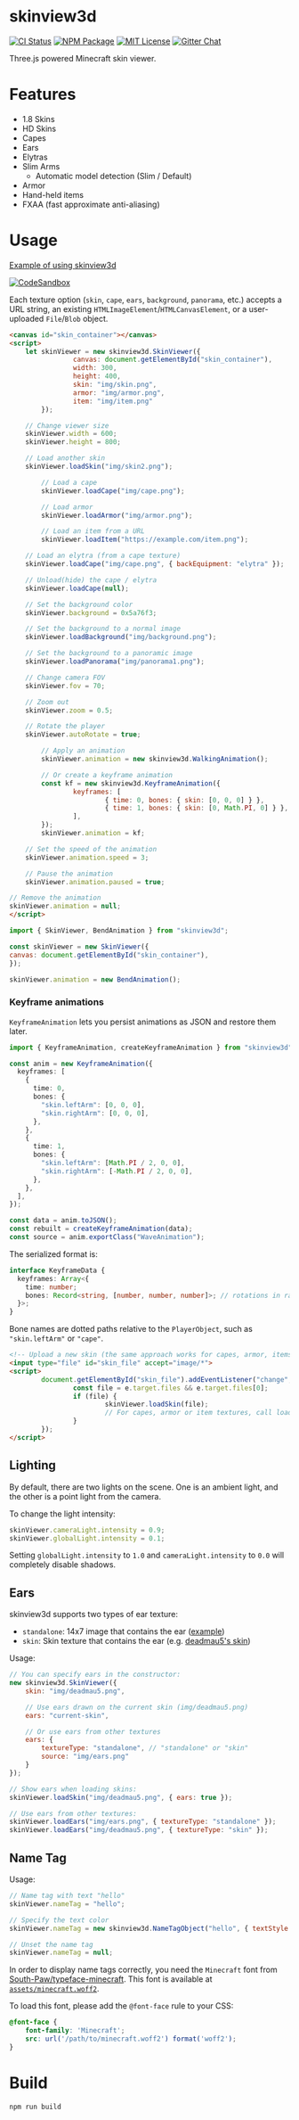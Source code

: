 skinview3d
========

[![CI Status](https://img.shields.io/github/actions/workflow/status/bs-community/skinview3d/ci.yaml?branch=master&label=CI&logo=github&style=flat-square)](https://github.com/bs-community/skinview3d/actions?query=workflow:CI)
[![NPM Package](https://img.shields.io/npm/v/skinview3d.svg?style=flat-square)](https://www.npmjs.com/package/skinview3d)
[![MIT License](https://img.shields.io/badge/license-MIT-yellowgreen.svg?style=flat-square)](https://github.com/bs-community/skinview3d/blob/master/LICENSE)
[![Gitter Chat](https://img.shields.io/gitter/room/TechnologyAdvice/Stardust.svg?style=flat-square)](https://gitter.im/skinview3d/Lobby)

Three.js powered Minecraft skin viewer.

# Features
* 1.8 Skins
* HD Skins
* Capes
* Ears
* Elytras
* Slim Arms
  * Automatic model detection (Slim / Default)
* Armor
* Hand-held items
* FXAA (fast approximate anti-aliasing)

# Usage
[Example of using skinview3d](https://skinview3d-demo.vercel.app)

[![CodeSandbox](https://img.shields.io/badge/Codesandbox-040404?style=for-the-badge&logo=codesandbox&logoColor=DBDBDB)](https://codesandbox.io/s/skinview3d-template-vdmuh4)

Each texture option (`skin`, `cape`, `ears`, `background`, `panorama`, etc.)
accepts a URL string, an existing `HTMLImageElement`/`HTMLCanvasElement`, or a
user-uploaded `File`/`Blob` object.

```html
<canvas id="skin_container"></canvas>
<script>
	let skinViewer = new skinview3d.SkinViewer({
                canvas: document.getElementById("skin_container"),
                width: 300,
                height: 400,
                skin: "img/skin.png",
                armor: "img/armor.png",
                item: "img/item.png"
        });

	// Change viewer size
	skinViewer.width = 600;
	skinViewer.height = 800;

	// Load another skin
	skinViewer.loadSkin("img/skin2.png");

        // Load a cape
        skinViewer.loadCape("img/cape.png");

        // Load armor
        skinViewer.loadArmor("img/armor.png");

        // Load an item from a URL
        skinViewer.loadItem("https://example.com/item.png");

	// Load an elytra (from a cape texture)
	skinViewer.loadCape("img/cape.png", { backEquipment: "elytra" });

	// Unload(hide) the cape / elytra
	skinViewer.loadCape(null);

	// Set the background color
	skinViewer.background = 0x5a76f3;

	// Set the background to a normal image
	skinViewer.loadBackground("img/background.png");

	// Set the background to a panoramic image
	skinViewer.loadPanorama("img/panorama1.png");

	// Change camera FOV
	skinViewer.fov = 70;

	// Zoom out
	skinViewer.zoom = 0.5;

	// Rotate the player
	skinViewer.autoRotate = true;

        // Apply an animation
        skinViewer.animation = new skinview3d.WalkingAnimation();

        // Or create a keyframe animation
        const kf = new skinview3d.KeyframeAnimation({
                keyframes: [
                        { time: 0, bones: { skin: [0, 0, 0] } },
                        { time: 1, bones: { skin: [0, Math.PI, 0] } },
                ],
        });
        skinViewer.animation = kf;

	// Set the speed of the animation
	skinViewer.animation.speed = 3;

	// Pause the animation
	skinViewer.animation.paused = true;

// Remove the animation
skinViewer.animation = null;
</script>
```

```js
import { SkinViewer, BendAnimation } from "skinview3d";

const skinViewer = new SkinViewer({
canvas: document.getElementById("skin_container"),
});

skinViewer.animation = new BendAnimation();
```

### Keyframe animations

`KeyframeAnimation` lets you persist animations as JSON and restore them later.

```ts
import { KeyframeAnimation, createKeyframeAnimation } from "skinview3d";

const anim = new KeyframeAnimation({
  keyframes: [
    {
      time: 0,
      bones: {
        "skin.leftArm": [0, 0, 0],
        "skin.rightArm": [0, 0, 0],
      },
    },
    {
      time: 1,
      bones: {
        "skin.leftArm": [Math.PI / 2, 0, 0],
        "skin.rightArm": [-Math.PI / 2, 0, 0],
      },
    },
  ],
});

const data = anim.toJSON();
const rebuilt = createKeyframeAnimation(data);
const source = anim.exportClass("WaveAnimation");
```

The serialized format is:

```ts
interface KeyframeData {
  keyframes: Array<{
    time: number;
    bones: Record<string, [number, number, number]>; // rotations in radians
  }>;
}
```

Bone names are dotted paths relative to the `PlayerObject`, such as `"skin.leftArm"` or `"cape"`.

```html
<!-- Upload a new skin (the same approach works for capes, armor, items, panoramas, etc.) -->
<input type="file" id="skin_file" accept="image/*">
<script>
        document.getElementById("skin_file").addEventListener("change", function (e) {
                const file = e.target.files && e.target.files[0];
                if (file) {
                        skinViewer.loadSkin(file);
                        // For capes, armor or item textures, call loadCape(file), loadEars(file), etc.
                }
        });
</script>
```

## Lighting
By default, there are two lights on the scene. One is an ambient light, and the other is a point light from the camera.

To change the light intensity:
```js
skinViewer.cameraLight.intensity = 0.9;
skinViewer.globalLight.intensity = 0.1;
```

Setting `globalLight.intensity` to `1.0` and `cameraLight.intensity` to `0.0`
will completely disable shadows.

## Ears
skinview3d supports two types of ear texture:
* `standalone`: 14x7 image that contains the ear ([example](https://github.com/bs-community/skinview3d/blob/master/examples/public/img/ears.png))
* `skin`: Skin texture that contains the ear (e.g. [deadmau5's skin](https://minecraft.wiki/w/Easter_eggs#deadmau5's_ears))

Usage:
```js
// You can specify ears in the constructor:
new skinview3d.SkinViewer({
	skin: "img/deadmau5.png",

	// Use ears drawn on the current skin (img/deadmau5.png)
	ears: "current-skin",

	// Or use ears from other textures
	ears: {
		textureType: "standalone", // "standalone" or "skin"
		source: "img/ears.png"
	}
});

// Show ears when loading skins:
skinViewer.loadSkin("img/deadmau5.png", { ears: true });

// Use ears from other textures:
skinViewer.loadEars("img/ears.png", { textureType: "standalone" });
skinViewer.loadEars("img/deadmau5.png", { textureType: "skin" });
```

## Name Tag
Usage:
```js
// Name tag with text "hello"
skinViewer.nameTag = "hello";

// Specify the text color
skinViewer.nameTag = new skinview3d.NameTagObject("hello", { textStyle: "yellow" });

// Unset the name tag
skinViewer.nameTag = null;
```

In order to display name tags correctly, you need the `Minecraft` font from
[South-Paw/typeface-minecraft](https://github.com/South-Paw/typeface-minecraft).
This font is available at [`assets/minecraft.woff2`](assets/minecraft.woff2).

To load this font, please add the `@font-face` rule to your CSS:
```css
@font-face {
	font-family: 'Minecraft';
	src: url('/path/to/minecraft.woff2') format('woff2');
}
```

# Build
`npm run build`
